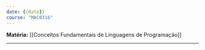 ```yaml
---
date: {{date}}
course: "MAC0316"
---
```


**Matéria:** [[Conceitos Fundamentais de Linguagens de Programação]]

---
